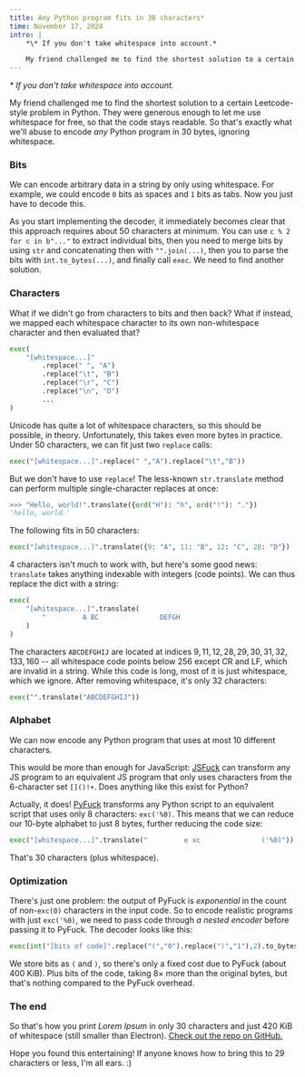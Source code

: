 ```yaml
---
title: Any Python program fits in 30 characters*
time: November 17, 2024
intro: |
    *\* If you don't take whitespace into account.*

    My friend challenged me to find the shortest solution to a certain Leetcode-style problem in Python. They were generous enough to let me use whitespace for free, so that the code stays readable. So that's exactly what we'll abuse to encode *any* Python program in $30$ bytes, ignoring whitespace.
---
```


*\* If you don't take whitespace into account.*

My friend challenged me to find the shortest solution to a certain Leetcode-style problem in Python. They were generous enough to let me use whitespace for free, so that the code stays readable. So that's exactly what we'll abuse to encode *any* Python program in $30$ bytes, ignoring whitespace.


### Bits

We can encode arbitrary data in a string by only using whitespace. For example, we could encode `0` bits as spaces and `1` bits as tabs. Now you just have to decode this.

As you start implementing the decoder, it immediately becomes clear that this approach requires about 50 characters at minimum. You can use `c % 2 for c in b"..."` to extract individual bits, then you need to merge bits by using `str` and concatenating then with `"".join(...)`, then you to parse the bits with `int.to_bytes(...)`, and finally call `exec`. We need to find another solution.


### Characters

What if we didn't go from characters to bits and then back? What if instead, we mapped each whitespace character to its own non-whitespace character and then evaluated that?

```python
exec(
    "[whitespace...]"
        .replace(" ", "A")
        .replace("\t", "B")
        .replace("\r", "C")
        .replace("\n", "D")
        ...
)
```

Unicode has quite a lot of whitespace characters, so this should be possible, in theory. Unfortunately, this takes even more bytes in practice. Under 50 characters, we can fit just two `replace` calls:

```python
exec("[whitespace...]".replace(" ","A").replace("\t","B"))
```

But we don't have to use `replace`! The less-known `str.translate` method can perform multiple single-character replaces at once:

```python
>>> "Hello, world!".translate({ord("H"): "h", ord("!"): "."})
'hello, world.'
```

The following fits in 50 characters:

```python
exec("[whitespace...]".translate({9: "A", 11: "B", 12: "C", 28: "D"})
```

4 characters isn't much to work with, but here's some good news: `translate` takes anything indexable with integers (code points). We can thus replace the dict with a string:

```python
exec(
    "[whitespace...]".translate(
        "         A BC               DEFGH                                                                                                    I                          J"
    )
)
```

The characters `ABCDEFGHIJ` are located at indices $9, 11, 12, 28, 29, 30, 31, 32, 133, 160$ -- all whitespace code points below $256$ except CR and LF, which are invalid in a string. While this code is long, most of it is just whitespace, which we ignore. After removing whitespace, it's only $32$ characters:

```python
exec("".translate("ABCDEFGHIJ"))
```


### Alphabet

We can now encode any Python program that uses at most $10$ different characters.

This would be more than enough for JavaScript: [JSFuck](https://jsfuck.com/) can transform any JS program to an equivalent JS program that only uses characters from the 6-character set `[]()!+`. Does anything like this exist for Python?

Actually, it does! [PyFuck](https://github.com/kuangkzh/PyFuck) transforms any Python script to an equivalent script that uses only 8 characters: `exc('%0)`. This means that we can reduce our $10$-byte alphabet to just $8$ bytes, further reducing the code size:

```python
exec("[whitespace...]".translate("         e xc               ('%0)"))
```

That's $30$ characters (plus whitespace).


### Optimization

There's just one problem: the output of PyFuck is *exponential* in the count of non-`exc(0)` characters in the input code. So to encode realistic programs with just `exc('%0)`, we need to pass code through *a nested encoder* before passing it to PyFuck. The decoder looks like this:

```python
exec(int("[bits of code]".replace("(","0").replace(")","1"),2).to_bytes([length of code]))
```

We store bits as `(` and `)`, so there's only a fixed cost due to PyFuck (about $400$ KiB). Plus bits of the code, taking $8 \times$ more than the original bytes, but that's nothing compared to the PyFuck overhead.


### The end

So that's how you print *Lorem Ipsum* in only $30$ characters and just $420$ KiB of whitespace (still smaller than Electron). [Check out the repo on GitHub.](https://github.com/purplesyringa/30-characters-of-python)

Hope you found this entertaining! If anyone knows how to bring this to $29$ characters or less, I'm all ears. :)
